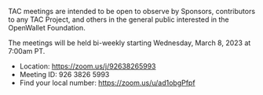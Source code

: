 TAC meetings are intended to be open to observe by Sponsors, contributors to any TAC Project, and others in the general public interested in the OpenWallet Foundation.

The meetings will be held bi-weekly starting Wednesday, March 8, 2023 at 7:00am PT.

- Location: https://zoom.us/j/92638265993
- Meeting ID: 926 3826 5993
- Find your local number: https://zoom.us/u/ad1obgPfpf
